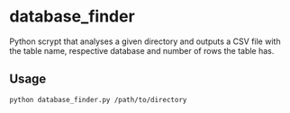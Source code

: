 # database_finder
Python scrypt that analyses a given directory and outputs a CSV file with the table name, respective database and number of rows the table has.

## Usage
```
python database_finder.py /path/to/directory
```
